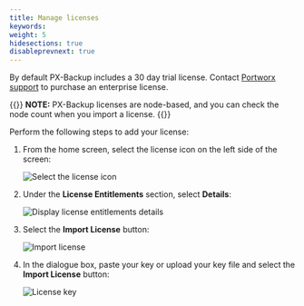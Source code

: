 ```yaml
---
title: Manage licenses
keywords:
weight: 5
hidesections: true
disableprevnext: true
---
```


By default PX-Backup includes a 30 day trial license. Contact [Portworx support](mailto:support@portworx.com) to purchase an enterprise license.

{{<info>}}
**NOTE:** PX-Backup licenses are node-based, and you can check the node count when you import a license.
{{</info>}}

Perform the following steps to add your license:

1. From the home screen, select the license icon on the left side of the screen:

    ![Select the license icon](/img/license-select.png)

2. Under the **License Entitlements** section, select **Details**:

    ![Display license entitlements details](/img/license-entitlements.png)

3. Select the **Import License** button:

    ![Import license](/img/import-license.png)

4. In the dialogue box, paste your key or upload your key file and select the **Import License** button:

    ![License key](/img/license-key.png)